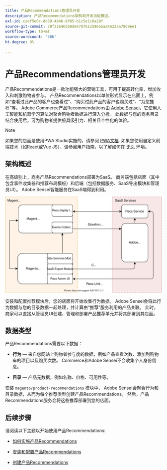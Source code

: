 ```yaml
---
title: 产品Recommendations管理员开发
description: 产品Recommendations架构和开发功能概述。
exl-id: caef5e0c-dd69-4846-8f85-b1c5e1c6a28f
source-git-commit: 78f226465b9d84707612596a5aa4622aa7869ee1
workflow-type: tm+mt
source-wordcount: '386'
ht-degree: 0%

---
```


# 产品Recommendations管理员开发

产品Recommendations是一款功能强大的营销工具，可用于提高转化率、增加收入和刺激购物者参与。 产品Recommendations以单位形式显示在店面上，例如“查看过此产品的客户也查看过”、“购买过此产品的客户也购买过”、“为您推荐”等。 Adobe Commerce产品Recommendations由 [Adobe Sensei](https://www.adobe.com/sensei.html)，它使用人工智能和机器学习算法对聚合购物者数据进行深入分析。 此数据与您的商务目录结合使用后，可为购物者提供极具吸引力、相关且个性化的体验。

>[!NOTE]
>
>如果您的店面是使用PWA Studio实施的，请参阅 [PWA文档](https://developer.adobe.com/commerce/pwa-studio/integrations/product-recommendations/). 如果您使用自定义前端技术（如React或Vue JS），请参阅用户指南，以了解如何在 [无头](headless.md) 环境。

## 架构概述

在高级别上，商务产品Recommendations部署为SaaS。 商务端包括店面（其中包含事件收集器和推荐布局模板）和后端（包括数据服务、SaaS导出模块和管理员UI）。 Adobe Sensei智能服务在SaaS端得到利用。

![产品推荐架构图](assets/arch-diag-sensei.svg)

安装和配置推荐模块后，您的店面将开始收集行为数据。 Adobe Sensei会将此行为数据与您的目录数据一起处理，并计算由“推荐”服务利用的产品关联。 此时，商家可以直接从管理员UI创建、管理和部署产品推荐单元并将其部署到其店面。

## 数据类型

产品Recommendations需要以下数据：

- **行为**  — 来自您网站上购物者参与度的数据，例如产品查看次数、添加到购物车的项目以及购买次数。 Commerce和Adobe Sensei不会收集个人身份信息。

- **目录**  — 产品元数据，例如名称、价格、可用性等。

安装 `magento/product-recommendations` 模块中， Adobe Sensei会聚合行为和目录数据，从而为每个推荐类型创建产品Recommendations。 然后，产品Recommendations服务会将这些推荐部署到您的店面。

## 后续步骤

请阅读以下主题以开始使用产品Recommendations:

- [如何实施产品Recommendations](implementation-workflow.md)

- [安装和配置产品Recommendations](install-configure.md)

- [创建产品Recommendations](create.md)
